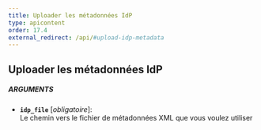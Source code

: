 ```yaml
---
title: Uploader les métadonnées IdP
type: apicontent
order: 17.4
external_redirect: /api/#upload-idp-metadata
---
```


## Uploader les métadonnées IdP

##### ARGUMENTS
* **`idp_file`** [*obligatoire*]:  
     Le chemin vers le fichier de métadonnées XML que vous voulez utiliser
